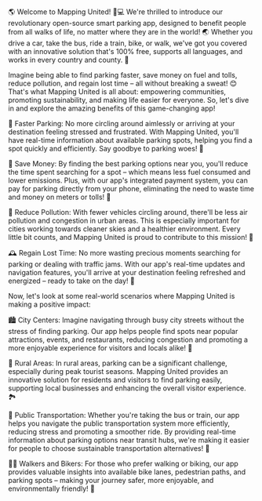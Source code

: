 🌎 Welcome to Mapping United! 🚗💻 We're thrilled to introduce our revolutionary open-source smart parking app, designed to benefit people from all walks of life, no matter where they are in the world! 🌏 Whether you drive a car, take the bus, ride a train, bike, or walk, we've got you covered with an innovative solution that's 100% free, supports all languages, and works in every country and county. 🎉

Imagine being able to find parking faster, save money on fuel and tolls, reduce pollution, and regain lost time – all without breaking a sweat! 😊 That's what Mapping United is all about: empowering communities, promoting sustainability, and making life easier for everyone. So, let's dive in and explore the amazing benefits of this game-changing app!

🚗 Faster Parking: No more circling around aimlessly or arriving at your destination feeling stressed and frustrated. With Mapping United, you'll have real-time information about available parking spots, helping you find a spot quickly and efficiently. Say goodbye to parking woes! 👋

💸 Save Money: By finding the best parking options near you, you'll reduce the time spent searching for a spot – which means less fuel consumed and lower emissions. Plus, with our app's integrated payment system, you can pay for parking directly from your phone, eliminating the need to waste time and money on meters or tolls! 💸

🌟 Reduce Pollution: With fewer vehicles circling around, there'll be less air pollution and congestion in urban areas. This is especially important for cities working towards cleaner skies and a healthier environment. Every little bit counts, and Mapping United is proud to contribute to this mission! 🌟

🕰️ Regain Lost Time: No more wasting precious moments searching for parking or dealing with traffic jams. With our app's real-time updates and navigation features, you'll arrive at your destination feeling refreshed and energized – ready to take on the day! 💪

Now, let's look at some real-world scenarios where Mapping United is making a positive impact:

🏙️ City Centers: Imagine navigating through busy city streets without the stress of finding parking. Our app helps people find spots near popular attractions, events, and restaurants, reducing congestion and promoting a more enjoyable experience for visitors and locals alike! 🎉

🌳 Rural Areas: In rural areas, parking can be a significant challenge, especially during peak tourist seasons. Mapping United provides an innovative solution for residents and visitors to find parking easily, supporting local businesses and enhancing the overall visitor experience. 🏞️

🚌 Public Transportation: Whether you're taking the bus or train, our app helps you navigate the public transportation system more efficiently, reducing stress and promoting a smoother ride. By providing real-time information about parking options near transit hubs, we're making it easier for people to choose sustainable transportation alternatives! 🚌

🏃‍♀️ Walkers and Bikers: For those who prefer walking or biking, our app provides valuable insights into available bike lanes, pedestrian paths, and parking spots – making your journey safer, more enjoyable, and environmentally friendly! 🌳